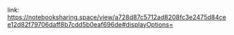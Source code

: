 link: https://notebooksharing.space/view/a728d87c5712ad8208fc3e2475d84cee12d82f79706daff8b7cdd5b0eaf696de#displayOptions=
